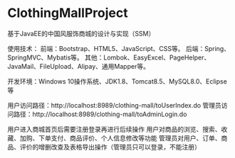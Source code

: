# ClothingMallProject
基于JavaEE的中国风服饰商城的设计与实现（SSM）

使用技术：
前端：Bootstrap、HTML5、JavaScript、CSS等。
后端：Spring、SpringMVC、Mybatis等。
其他：Lombok、EasyExcel、PageHelper、JavaMail、FileUpload、Alipay、通用Mapper等。

开发环境：Windows 10操作系统、JDK1.8、Tomcat8.5、MySQL8.0、Eclipse等

用户访问路径：http://localhost:8989/clothing-mall/toUserIndex.do
管理员访问路径：http://localhost:8989/clothing-mall/toAdminLogin.do

用户进入商城首页后需要注册登录再进行后续操作
用户对商品的浏览、搜索、收藏、加购、下单支付、商品评价、个人信息修改等功能
管理员对用户、订单、商品、评价的增删改查及表格导出操作（管理员只可以登录，不能注册）

